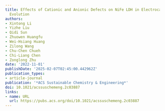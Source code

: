 ```yaml
---
title: Effects of Cationic and Anionic Defects on NiFe LDH in Electrocatalytic Oxygen
  Evolution
authors:
- Xintong Li
- Yizhe Liu
- Qidi Sun
- Zhuowen Huangfu
- Wei-Hsiang Huang
- Zilong Wang
- Chu-Chen Chueh
- Chi-Liang Chen
- Zonglong Zhu
date: '2022-11-01'
publishDate: '2025-02-07T02:45:00.442962Z'
publication_types:
- article-journal
publication: '*ACS Sustainable Chemistry & Engineering*'
doi: 10.1021/acssuschemeng.2c03887
links:
- name: URL
  url: https://pubs.acs.org/doi/10.1021/acssuschemeng.2c03887
---
```

